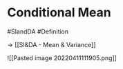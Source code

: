# Conditional Mean
#SIandDA #Definition 

-> [[SI&DA - Mean & Variance]]

![[Pasted image 20220411111905.png]]